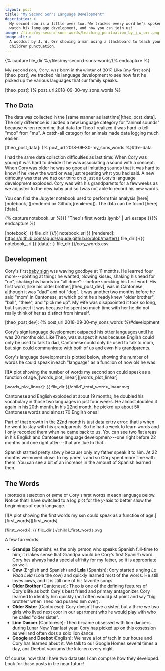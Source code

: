 ```yaml
---
layout: post
title: "My Second Son's Language Development"
description: >
  My second son is a little over two. We tracked every word he's spoken to
  watch his language development, and now you can join us!
image: /files/my-second-sons-words/teaching_punctuation_by_j_w_orr.png
image_alt: >
  A woodcut by J. W. Orr showing a man using a blackboard to teach young
  children punctuation.
---
```


{% capture file_dir %}/files/my-second-sons-words/{% endcapture %}

My second son, Cory, was born in the winter of 2017. Like [my first
son][theo_post], we tracked his language development to see how fast he picked
up the various languages that our family speaks.

[theo_post]: {% post_url 2018-09-30-my_sons_words %}

## The Data

The data was collected in the [same manner as last time][theo_post_data]. The
only difference is I added a new language category for "animal sounds" because
when recording that data for Theo I realized it was hard to tell "moo" from
"mu". A catch-all category for animals made data logging much easier.

[theo_post_data]: {% post_url 2018-09-30-my_sons_words %}#the-data

I had the same data collection difficulties as last time: When Cory was young
it was hard to decide if he was associating a sound with a concept. When Cory
was older he was so good at imitating sounds that it was hard to know if he
knew the word or was just repeating what you had said. A new difficulty was
that we had our third child just as Cory's language development exploded. Cory
was with his grandparents for a few weeks as we adjusted to the new baby and
so I was not able to record his new words.

You can find the Jupyter notebook used to perform this analysis
[here][notebook] ([rendered on Github][rendered]). The data can be found
[here][data].

{% capture notebook_uri %}{{ "Theo's first words.ipynb" | uri_escape }}{% endcapture %}

[notebook]: {{ file_dir }}/{{ notebook_uri }}
[rendered]: https://github.com/agude/agude.github.io/blob/master{{ file_dir }}/{{ notebook_uri }}
[data]: {{ file_dir }}/cory_words.csv

## Development

Cory's first [baby sign][baby_sign] was waving goodbye at 11 months. He
learned four more---pointing at things he wanted, blowing kisses, shaking his
head for "no", shaking his hands for "all done"---before speaking his first
word. His first word, [like his older brother][theo_post_dev], was in
Cantonese, although it was "dad" and not "dog". It was another two months
before he said "mom" in Cantonese, at which point he already knew "older
brother", "ball", "there", and "pick me up". My wife was disappointed it took
so long, but I suspect it was because he spent so much time with her he did
not really think of her as distinct from himself.

[baby_sign]: https://en.wikipedia.org/wiki/Baby_sign_language
[theo_post_dev]: {% post_url 2018-09-30-my_sons_words %}#development

Cory's sign language development outpaced his other languages until he was 20
months old. Like Theo, was suspect it was because English could only be used
to talk to dad, Cantonese could only be used to talk to mom, but sign could
communicate with both of us and even his grandparents.

Cory's language development is plotted below, showing the number of words he
could speak in each "language" as a function of how old he was.

[![A plot showing the number of words my second son could speak as a function
of age.][words_plot_linear]][words_plot_linear]

[words_plot_linear]: {{ file_dir }}/child1_total_words_linear.svg

Cantonese and English exploded at about 19 months; he doubled his vocabulary
in those two languages in just four weeks. He almost doubled it again in his
20th month. In his 22nd month, he picked up about 50 Cantonese words and
almost 70 English ones!

Part of that growth in the 22nd month is just data entry error: that is
when he went to stay with his grandparents. So he had a week to learn words
and I only recorded them when he came back to us. You can see two flat areas
in his English and Cantonese language development---one right before 22 months
and one right after---that are due to that.

Spanish started pretty slowly because only my father speak it to him. At 22
months we moved closer to my parents and so Cory spent more time with them.
You can see a bit of an increase in the amount of Spanish learned then.

## The Words

I plotted a selection of some of Cory's first words in each language below.
Notice that I have switched to a log plot for the _y_-axis to better show the
beginnings of each language.

[![A plot showing the first words my son could speak as a function of
age.][first_words]][first_words]

[first_words]: {{ file_dir }}/child1_first_words.svg

A few fun words:

- **Grandpa** (Spanish): As the only person who speaks Spanish full-time to
him, it makes sense that Grandpa would be Cory's first Spanish word. Cory has
always had a special affinity for my father, so it is appropriate as well.
- **Cow** (English and Spanish) and **Lola** (Spanish): Cory started singing
_La Vaca Lola_ (Lola the cow) and quickly learned most of the words. He still
loves cows, and it is still one of his favorite songs.
- **Older Brother** (Cantonese): Theo is one of the defining features of
Cory's life as both Cory's best friend and primary antagonizer. Cory learned
to identify him quickly (and often would just point and say "big brother" when
Theo had pushed him over).
- **Older Sister** (Cantonese): Cory doesn't have a sister, but a there we two
girls who lived next door in our apartment who he would play with who he
called "older sister".
- **Lion Dancer** (Cantonese): Theo became obsessed with lion dancers during
Lunar New Year last year. Cory has picked up on this obsession as well and
often does a solo lion dance.
- **Google** and **Deebot** (English): We have a lot of tech in our house and
Cory has learned about it. We talk to our Google Homes several times a day,
and Deebot vacuums the kitchen every night.

Of course, now that I have two datasets I can compare how they developed. Look
for those posts in the near future!
